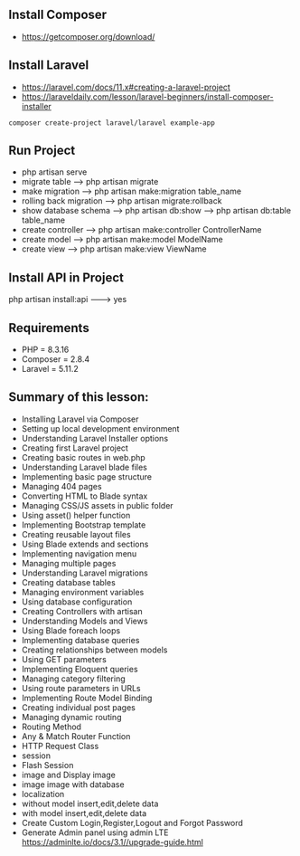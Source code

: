 ## Install Composer

- https://getcomposer.org/download/


## Install Laravel

- https://laravel.com/docs/11.x#creating-a-laravel-project
- https://laraveldaily.com/lesson/laravel-beginners/install-composer-installer

```
composer create-project laravel/laravel example-app
```


## Run Project

- php artisan serve
- migrate table --> php artisan migrate
- make migration --> php artisan make:migration table_name
- rolling back migration --> php artisan migrate:rollback
- show database schema --> php artisan db:show --> php artisan db:table table_name
- create controller --> php artisan make:controller ControllerName
- create model --> php artisan make:model ModelName
- create view --> php artisan make:view ViewName

## Install API in Project

php artisan install:api ---> yes

## Requirements

- PHP = 8.3.16
- Composer = 2.8.4
- Laravel = 5.11.2

## Summary of this lesson:

- Installing Laravel via Composer
- Setting up local development environment
- Understanding Laravel Installer options
- Creating first Laravel project
- Creating basic routes in web.php
- Understanding Laravel blade files
- Implementing basic page structure
- Managing 404 pages
- Converting HTML to Blade syntax
- Managing CSS/JS assets in public folder
- Using asset() helper function
- Implementing Bootstrap template
- Creating reusable layout files
- Using Blade extends and sections
- Implementing navigation menu
- Managing multiple pages
- Understanding Laravel migrations
- Creating database tables
- Managing environment variables
- Using database configuration
- Creating Controllers with artisan
- Understanding Models and Views
- Using Blade foreach loops
- Implementing database queries
- Creating relationships between models
- Using GET parameters
- Implementing Eloquent queries
- Managing category filtering
- Using route parameters in URLs
- Implementing Route Model Binding
- Creating individual post pages
- Managing dynamic routing
- Routing Method
- Any & Match Router Function
- HTTP Request Class
- session
- Flash Session
- image and Display image
- image image with database
- localization
- without model insert,edit,delete data
- with model insert,edit,delete data
- Create Custom Login,Register,Logout and Forgot Password
- Generate Admin panel using admin LTE https://adminlte.io/docs/3.1//upgrade-guide.html
